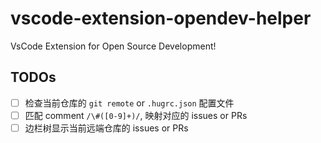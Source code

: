 # vscode-extension-opendev-helper

VsCode Extension for Open Source Development!

## TODOs

- [ ] 检查当前仓库的 `git remote` or `.hugrc.json` 配置文件
- [ ] 匹配 comment `/\#([0-9]+)/`, 映射对应的 issues or PRs
- [ ] 边栏树显示当前远端仓库的 issues or PRs

